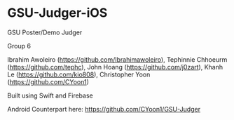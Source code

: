 # GSU-Judger-iOS
GSU Poster/Demo Judger

Group 6

Ibrahim Awoleiro (https://github.com/Ibrahimawoleiro), Tephinnie Chhoeurm (https://github.com/tephc), John Hoang (https://github.com/j0zart), Khanh Le (https://github.com/kio808), Christopher Yoon (https://github.com/CYoon1)

Built using Swift and Firebase

Android Counterpart here: https://github.com/CYoon1/GSU-Judger
